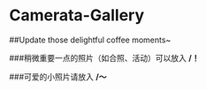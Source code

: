 # Camerata-Gallery

##Update those delightful coffee moments~ 

###稍微重要一点的照片（如合照、活动）可以放入 **/！**

###可爱的小照片请放入 **/～**
